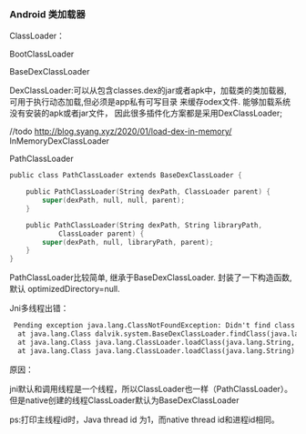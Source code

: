 ### Android 类加载器

ClassLoader：

BootClassLoader

BaseDexClassLoader

DexClassLoader:可以从包含classes.dex的jar或者apk中，加载类的类加载器, 可用于执行动态加载,但必须是app私有可写目录
来缓存odex文件. 能够加载系统没有安装的apk或者jar文件， 因此很多插件化方案都是采用DexClassLoader;

//todo http://blog.syang.xyz/2020/01/load-dex-in-memory/
InMemoryDexClassLoader

PathClassLoader
```objectivec
public class PathClassLoader extends BaseDexClassLoader {

    public PathClassLoader(String dexPath, ClassLoader parent) {
        super(dexPath, null, null, parent);
    }

    public PathClassLoader(String dexPath, String libraryPath,
            ClassLoader parent) {
        super(dexPath, null, libraryPath, parent);
    }
}
```
PathClassLoader比较简单, 继承于BaseDexClassLoader. 封装了一下构造函数, 默认 optimizedDirectory=null.

Jni多线程出错：
```xml
 Pending exception java.lang.ClassNotFoundException: Didn't find class "com.**.**.SDKStatus" on path: DexPathList[[directory "."],nativeLibraryDirectories=[/vendor/lib64, /system/lib64]]
  at java.lang.Class dalvik.system.BaseDexClassLoader.findClass(java.lang.String) (BaseDexClassLoader.java:56)
  at java.lang.Class java.lang.ClassLoader.loadClass(java.lang.String, boolean) (ClassLoader.java:511)
  at java.lang.Class java.lang.ClassLoader.loadClass(java.lang.String) (ClassLoader.java:469)
```

原因：

jni默认和调用线程是一个线程，所以ClassLoader也一样（PathClassLoader）。但是native创建的线程ClassLoader默认为BaseDexClassLoader

ps:打印主线程id时，Java thread id 为1，而native thread id和进程id相同。